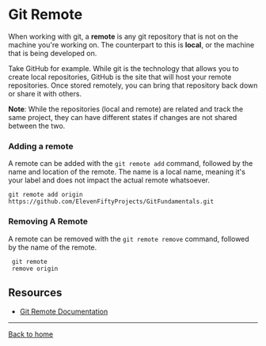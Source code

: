 # Git Remote
When working with git, a **remote** is any git repository that is not on the machine you're working on. The counterpart to this is **local**, or the machine that is being developed on.

Take GitHub for example. While git is the technology that allows you to create local repositories, GitHub is the site that will host your remote repositories. Once stored remotely, you can bring that repository back down or share it with others.

**Note**: While the repositories (local and remote) are related and track the same project, they can have different states if changes are not shared between the two.
### Adding a remote
A remote can be added with the `git remote add` command, followed by the name and location of the remote.
The name is a local name, meaning it's your label and does not impact the actual remote whatsoever.

```git remote add origin https://github.com/ElevenFiftyProjects/GitFundamentals.git ```
### Removing A Remote
A remote can be removed with the `git remote remove` command, followed by the name of the remote.

```
 git remote
 remove origin
  ```
## Resources
- [Git Remote Documentation](https://git-scm.com/docs/git-remote)
---
[Back to home](../README.md)